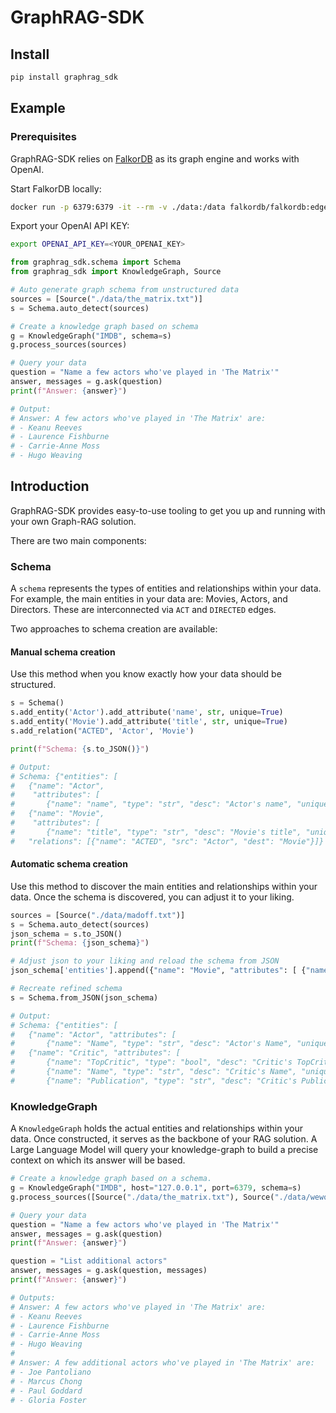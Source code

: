 # GraphRAG-SDK

## Install
```sh
pip install graphrag_sdk
```

## Example

### Prerequisites
GraphRAG-SDK relies on [FalkorDB](http://falkordb.com) as its graph engine and works with OpenAI.

Start FalkorDB locally:
```sh
docker run -p 6379:6379 -it --rm -v ./data:/data falkordb/falkordb:edge
```

Export your OpenAI API KEY:
```sh
export OPENAI_API_KEY=<YOUR_OPENAI_KEY>
```

```python
from graphrag_sdk.schema import Schema
from graphrag_sdk import KnowledgeGraph, Source

# Auto generate graph schema from unstructured data
sources = [Source("./data/the_matrix.txt")]
s = Schema.auto_detect(sources)

# Create a knowledge graph based on schema
g = KnowledgeGraph("IMDB", schema=s)
g.process_sources(sources)

# Query your data
question = "Name a few actors who've played in 'The Matrix'"
answer, messages = g.ask(question)
print(f"Answer: {answer}")

# Output:
# Answer: A few actors who've played in 'The Matrix' are:
# - Keanu Reeves
# - Laurence Fishburne
# - Carrie-Anne Moss
# - Hugo Weaving
```

## Introduction
GraphRAG-SDK provides easy-to-use tooling to get you up and running with your own
Graph-RAG solution.

There are two main components:
### Schema
A `schema` represents the types of entities and relationships within your data.
For example, the main entities in your data are:  Movies, Actors, and Directors.
These are interconnected via `ACT` and `DIRECTED` edges.

Two approaches to schema creation are available:

#### Manual schema creation
Use this method when you know exactly how your data should be structured.

```python
s = Schema()
s.add_entity('Actor').add_attribute('name', str, unique=True)
s.add_entity('Movie').add_attribute('title', str, unique=True)
s.add_relation("ACTED", 'Actor', 'Movie')

print(f"Schema: {s.to_JSON()}")

# Output:
# Schema: {"entities": [
#   {"name": "Actor",
#    "attributes": [
#       {"name": "name", "type": "str", "desc": "Actor's name", "unique": true, "mandatory": false}]},
#   {"name": "Movie",
#    "attributes": [
#       {"name": "title", "type": "str", "desc": "Movie's title", "unique": true, "mandatory": false}]}],
#   "relations": [{"name": "ACTED", "src": "Actor", "dest": "Movie"}]}
```

#### Automatic schema creation
Use this method to discover the main entities and relationships within your data.
Once the schema is discovered, you can adjust it to your liking.

```python
sources = [Source("./data/madoff.txt")]
s = Schema.auto_detect(sources)
json_schema = s.to_JSON()
print(f"Schema: {json_schema}")

# Adjust json to your liking and reload the schema from JSON
json_schema['entities'].append({"name": "Movie", "attributes": [ {"name": "Title", "type": "str", "desc": "Movie's title", "unique": true, "mandatory": true}])

# Recreate refined schema
s = Schema.from_JSON(json_schema)

# Output:
# Schema: {"entities": [
#   {"name": "Actor", "attributes": [
#       {"name": "Name", "type": "str", "desc": "Actor's Name", "unique": true, "mandatory": true}]},
#   {"name": "Critic", "attributes": [
#       {"name": "TopCritic", "type": "bool", "desc": "Critic's TopCritic", "unique": false, "mandatory": false},
#       {"name": "Name", "type": "str", "desc": "Critic's Name", "unique": true, "mandatory": true},
#       {"name": "Publication", "type": "str", "desc": "Critic's Publication", "unique": false, "mandatory": false}]}...
```

### KnowledgeGraph
A `KnowledgeGraph` holds the actual entities and relationships within your data.
Once constructed, it serves as the backbone of your RAG solution. A Large Language Model will query your knowledge-graph to build a precise context on which its answer will be based.

```python
# Create a knowledge graph based on a schema.
g = KnowledgeGraph("IMDB", host="127.0.0.1", port=6379, schema=s)
g.process_sources([Source("./data/the_matrix.txt"), Source("./data/wework.txt")])

# Query your data
question = "Name a few actors who've played in 'The Matrix'"
answer, messages = g.ask(question)
print(f"Answer: {answer}")

question = "List additional actors"
answer, messages = g.ask(question, messages)
print(f"Answer: {answer}")

# Outputs:
# Answer: A few actors who've played in 'The Matrix' are:
# - Keanu Reeves
# - Laurence Fishburne
# - Carrie-Anne Moss
# - Hugo Weaving
#
# Answer: A few additional actors who've played in 'The Matrix' are:
# - Joe Pantoliano
# - Marcus Chong
# - Paul Goddard
# - Gloria Foster
```
